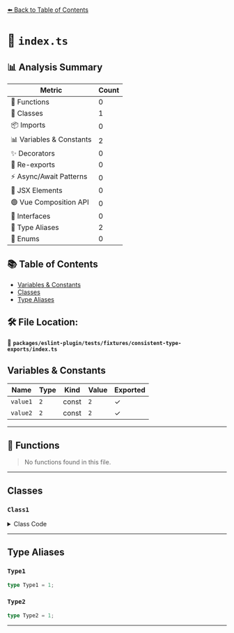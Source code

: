 [⬅️ Back to Table of Contents](../../../../../index.md)

# 📄 `index.ts`

## 📊 Analysis Summary

| Metric | Count |
|--------|-------|
| 🔧 Functions | 0 |
| 🧱 Classes | 1 |
| 📦 Imports | 0 |
| 📊 Variables & Constants | 2 |
| ✨ Decorators | 0 |
| 🔄 Re-exports | 0 |
| ⚡ Async/Await Patterns | 0 |
| 💠 JSX Elements | 0 |
| 🟢 Vue Composition API | 0 |
| 📐 Interfaces | 0 |
| 📑 Type Aliases | 2 |
| 🎯 Enums | 0 |

## 📚 Table of Contents

- [Variables & Constants](#variables-constants)
- [Classes](#classes)
- [Type Aliases](#type-aliases)

## 🛠️ File Location:
📂 **`packages/eslint-plugin/tests/fixtures/consistent-type-exports/index.ts`**

## Variables & Constants

| Name | Type | Kind | Value | Exported |
|------|------|------|-------|----------|
| `value1` | `2` | const | `2` | ✓ |
| `value2` | `2` | const | `2` | ✓ |


---

## 🔧 Functions

> No functions found in this file.


---

## Classes

### `Class1`

<details><summary>Class Code</summary>

```ts
export class Class1 {}
```
</details>


---

## Type Aliases

### `Type1`

```ts
type Type1 = 1;
```

### `Type2`

```ts
type Type2 = 1;
```


---